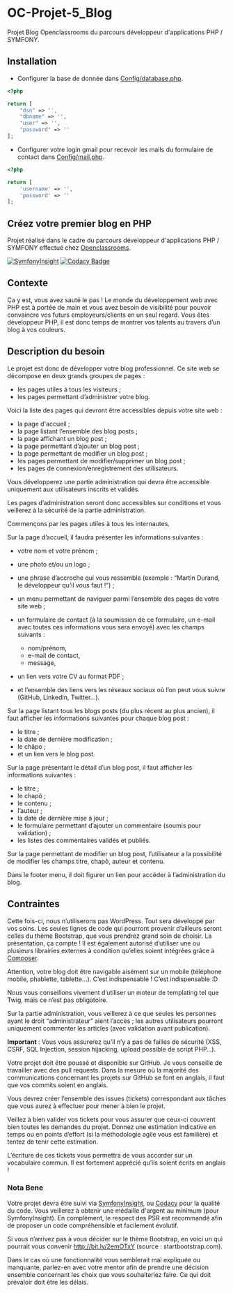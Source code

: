 # OC-Projet-5_Blog
Projet Blog Openclassrooms du parcours développeur d'applications PHP / SYMFONY.


## Installation

- Configurer la base de donnée dans [Config/database.php](Config/database.php).
```php
<?php

return [
    "dsn" => '',
    "dbname" => '',
    "user" => '',
    "password" => ''
];
```
- Configurer votre login gmail pour recevoir les mails du formulaire de contact dans [Config/mail.php](Config/mail.php).  
```php
<?php

return [
    'username' => '',
    'password' => ''
];
```
## Créez votre premier blog en PHP

Projet réalisé dans le cadre du parcours développeur d'applications PHP / SYMFONY effectué chez [Openclassrooms](https://openclassrooms.com/).

[![SymfonyInsight](https://insight.symfony.com/projects/03206002-4128-4dcf-a466-fb6c88170d73/mini.svg)](https://insight.symfony.com/projects/03206002-4128-4dcf-a466-fb6c88170d73) [![Codacy Badge](https://app.codacy.com/project/badge/Grade/feb635997ede4ced9dbd4b45304a6da9)](https://www.codacy.com/gh/AlexandreCavanna/OC-Projet-5_Blog/dashboard?utm_source=github.com&amp;utm_medium=referral&amp;utm_content=AlexandreCavanna/OC-Projet-5_Blog&amp;utm_campaign=Badge_Grade)

## Contexte

Ça y est, vous avez sauté le pas ! Le monde du développement web avec PHP est à portée de main et vous avez besoin de visibilité pour pouvoir convaincre vos futurs employeurs/clients en un seul regard. Vous êtes développeur PHP, il est donc temps de montrer vos talents au travers d’un blog à vos couleurs.

## Description du besoin

Le projet est donc de développer votre blog professionnel. Ce site web se décompose en deux grands groupes de pages :

*   les pages utiles à tous les visiteurs ;
*   les pages permettant d’administrer votre blog.

Voici la liste des pages qui devront être accessibles depuis votre site web :

*   la page d'accueil ;
*   la page listant l’ensemble des blog posts ;
*   la page affichant un blog post ;
*   la page permettant d’ajouter un blog post ;
*   la page permettant de modifier un blog post ;
*   les pages permettant de modifier/supprimer un blog post ;
*   les pages de connexion/enregistrement des utilisateurs.
    
Vous développerez une partie administration qui devra être accessible uniquement aux utilisateurs inscrits et validés.

Les pages d’administration seront donc accessibles sur conditions et vous veillerez à la sécurité de la partie administration.

Commençons par les pages utiles à tous les internautes.

Sur la page d’accueil, il faudra présenter les informations suivantes :

*   votre nom et votre prénom ;
    
*   une photo et/ou un logo ;
    
*   une phrase d’accroche qui vous ressemble (exemple : “Martin Durand, le développeur qu’il vous faut !”) ;

*   un menu permettant de naviguer parmi l’ensemble des pages de votre site web ;

*   un formulaire de contact (à la soumission de ce formulaire, un e-mail avec toutes ces informations vous sera envoyé) avec les champs suivants :
    *   nom/prénom,
    *   e-mail de contact,
    *   message,

*   un lien vers votre CV au format PDF ;
    
*   et l’ensemble des liens vers les réseaux sociaux où l’on peut vous suivre (GitHub, LinkedIn, Twitter…).

Sur la page listant tous les blogs posts (du plus récent au plus ancien), il faut afficher les informations suivantes pour chaque blog post :

*   le titre ;
*   la date de dernière modification ;
*   le châpo ;
*   et un lien vers le blog post.

Sur la page présentant le détail d’un blog post, il faut afficher les informations suivantes :

*   le titre ;
*   le chapô ;
*   le contenu ;
*   l’auteur ;
*   la date de dernière mise à jour ;
*   le formulaire permettant d’ajouter un commentaire (soumis pour validation) ;
*   les listes des commentaires validés et publiés.

Sur la page permettant de modifier un blog post, l’utilisateur a la possibilité de modifier les champs titre, chapô, auteur et contenu.

Dans le footer menu, il doit figurer un lien pour accéder à l’administration du blog.

## Contraintes

Cette fois-ci, nous n’utiliserons pas WordPress. Tout sera développé par vos soins. Les seules lignes de code qui pourront provenir d’ailleurs seront celles du thème Bootstrap, que vous prendrez grand soin de choisir. La présentation, ça compte ! Il est également autorisé d’utiliser une ou plusieurs librairies externes à condition qu’elles soient intégrées grâce à [Composer](https://getcomposer.org/).

Attention, votre blog doit être navigable aisément sur un mobile (téléphone mobile, phablette, tablette…). C’est indispensable ! C’est indispensable :D

Nous vous conseillons vivement d’utiliser un moteur de templating tel que Twig, mais ce n’est pas obligatoire.

Sur la partie administration, vous veillerez à ce que seules les personnes ayant le droit “administrateur” aient l’accès ; les autres utilisateurs pourront uniquement commenter les articles (avec validation avant publication).

**Important** : Vous vous assurerez qu’il n’y a pas de failles de sécurité (XSS, CSRF, SQL Injection, session hijacking, upload possible de script PHP…).

Votre projet doit être poussé et disponible sur GitHub. Je vous conseille de travailler avec des pull requests. Dans la mesure où la majorité des communications concernant les projets sur GitHub se font en anglais, il faut que vos commits soient en anglais.

Vous devrez créer l’ensemble des issues (tickets) correspondant aux tâches que vous aurez à effectuer pour mener à bien le projet.

Veillez à bien valider vos tickets pour vous assurer que ceux-ci couvrent bien toutes les demandes du projet. Donnez une estimation indicative en temps ou en points d’effort (si la méthodologie agile vous est familière) et tentez de tenir cette estimation.

L’écriture de ces tickets vous permettra de vous accorder sur un vocabulaire commun. Il est fortement apprécié qu’ils soient écrits en anglais !

### Nota Bene

Votre projet devra être suivi via [SymfonyInsight](https://insight.symfony.com/), ou [Codacy](https://www.codacy.com/) pour la qualité du code. Vous veillerez à obtenir une médaille d'argent au minimum (pour SymfonyInsight). En complément, le respect des PSR est recommandé afin de proposer un code compréhensible et facilement évolutif.

Si vous n’arrivez pas à vous décider sur le thème Bootstrap, en voici un qui pourrait vous convenir <http://bit.ly/2emOTxY> (source : startbootstrap.com).

Dans le cas où une fonctionnalité vous semblerait mal expliquée ou manquante, parlez-en avec votre mentor afin de prendre une décision ensemble concernant les choix que vous souhaiteriez faire. Ce qui doit prévaloir doit être les délais.
